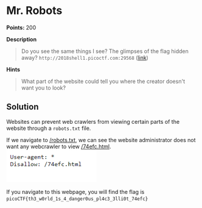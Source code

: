 # Mr. Robots

**Points:** 200

**Description**
> Do you see the same things I see? The glimpses of the flag hidden away? `http://2018shell1.picoctf.com:29568` ([link](http://2018shell1.picoctf.com:29568))

**Hints**
> What part of the website could tell you where the creator doesn't want you to look?

## Solution

Websites can prevent web crawlers from viewing certain parts of the website through a `robots.txt` file. 

If we navigate to [/robots.txt](http://2018shell1.picoctf.com:29568/robots.txt), we can see the website administrator does not want any webcrawler to view [/74efc.html](http://2018shell1.picoctf.com:29568/74efc.html).
![robots](images/robots.png)

If you navigate to this webpage, you will find the flag is `picoCTF{th3_w0rld_1s_4_danger0us_pl4c3_3lli0t_74efc}`